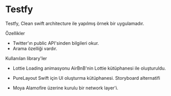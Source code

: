 # Testfy

Testfy, Clean swift architecture ile yapılmış örnek bir uygulamadır. 

Özellikler
- Twitter'ın public API'sinden bilgileri okur. 
- Arama özelliği vardır.

Kullanılan library'ler

- Lottie
Loading animasyonu AirBnB'nin Lottie kütüphanesi ile oluşturuldu.

- PureLayout
Swift için UI oluşturma kütüphanesi. Storyboard alternatifi

- Moya
Alamofire üzerine kurulu bir network layer'i. 
